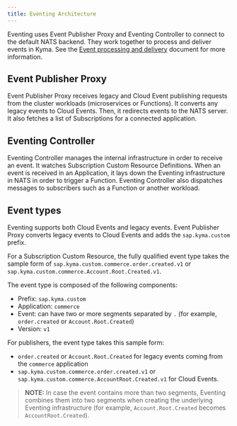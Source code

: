 ```yaml
---
title: Eventing Architecture
---
```


Eventing uses Event Publisher Proxy and Eventing Controller to connect to the default NATS backend. They work together to process and deliver events in Kyma. See the [Event processing and delivery](../evnt-01-event-processing.md) document for more information.

## Event Publisher Proxy

Event Publisher Proxy receives legacy and Cloud Event publishing requests from the cluster workloads (microservices or Functions). It converts any legacy events to Cloud Events. Then, it redirects events to the NATS server. It also fetches a list of Subscriptions for a connected application.

## Eventing Controller

Eventing Controller manages the internal infrastructure in order to receive an event. It watches Subscription Custom Resource Definitions. When an event is received in an Application, it lays down the Eventing infrastructure in NATS in order to trigger a Function. Eventing Controller also dispatches messages to subscribers such as a Function or another workload.

## Event types

Eventing supports both Cloud Events and legacy events. Event Publisher Proxy converts legacy events to Cloud Events and adds the `sap.kyma.custom` prefix.

For a Subscription Custom Resource, the fully qualified event type takes the sample form of `sap.kyma.custom.commerce.order.created.v1` or `sap.kyma.custom.commerce.Account.Root.Created.v1`.

The event type is composed of the following components:
- Prefix: `sap.kyma.custom`
- Application: `commerce`
- Event: can have two or more segments separated by `.` (for example, `order.created` or `Account.Root.Created`)
- Version: `v1`

For publishers, the event type takes this sample form:
- `order.created` or `Account.Root.Created` for legacy events coming from the `commerce` application
- `sap.kyma.custom.commerce.order.created.v1` or `sap.kyma.custom.commerce.AccountRoot.Created.v1` for Cloud Events.

>**NOTE:** In case the event contains more than two segments, Eventing combines them into two segments when creating the underlying Eventing infrastructure (for example, `Account.Root.Created` becomes `AccountRoot.Created`).